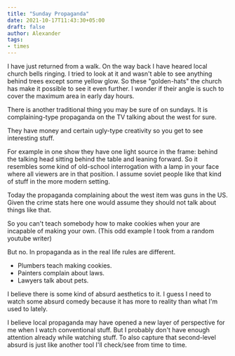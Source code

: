 ```yaml
---
title: "Sunday Propaganda"
date: 2021-10-17T11:43:30+05:00
draft: false
author: Alexander
tags:
- times
---
```


I have just returned from a walk.
On the way back I have heared local church bells ringing.
I tried to look at it and wasn't able to see anything behind trees except some yellow glow.
So these "golden-hats" the church has make it possible to see it even further.
I wonder if their angle is such to cover the maximum area in early day hours.

There is another traditional thing you may be sure of on sundays.
It is complaining-type propaganda on the TV talking about the west for sure.

They have money and certain ugly-type creativity so you get to see interesting stuff.

For example in one show they have one light source in the frame: behind the talking head sitting behind the table and leaning forward.
So it resembles some kind of old-school interrogation with a lamp in your face where all viewers are in that position.
I assume soviet people like that kind of stuff in the more modern setting.

Today the propaganda complaining about the west item was guns in the US.
Given the crime stats here one would assume they should not talk about things like that.

So you can't teach somebody how to make cookies when your are incapable of making your own.
(This odd example I took from a random youtube writer)

But no. In propaganda as in the real life rules are different.

- Plumbers teach making cookies.
- Painters complain about laws.
- Lawyers talk about pets.

I believe there is some kind of absurd aesthetics to it.
I guess I need to watch some absurd comedy because it has more to reality than what I'm used to lately.

I believe local propaganda may have opened a new layer of perspective for me when I watch conventional stuff.
But I probably don't have enough attention already while watching stuff.
To also capture that second-level absurd is just like another tool I'll check/see from time to time.
